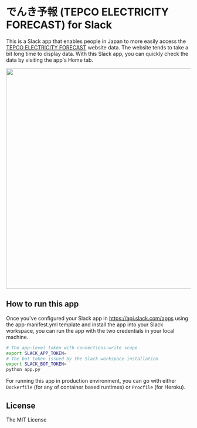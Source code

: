 # でんき予報 (TEPCO ELECTRICITY FORECAST) for Slack

This is a Slack app that enables people in Japan to more easily access the [TEPCO ELECTRICITY FORECAST](https://www.tepco.co.jp/en/forecast/html/index-e.html) website data. The website tends to take a bit long time to display data. With this Slack app, you can quickly check the data by visiting the app's Home tab.

<img width="600" src="https://user-images.githubusercontent.com/19658/175895759-0d62666f-8523-454d-9717-a0a2ef6c93be.png">

## How to run this app

Once you've configured your Slack app in https://api.slack.com/apps using the app-manifest.yml template and install the app into your Slack workspace, you can run the app with the two credentials in your local machine.

```bash
# The app-level token with connections:write scope
export SLACK_APP_TOKEN=
# The bot token issued by the Slack workspace installation
export SLACK_BOT_TOKEN=
python app.py
```

For running this app in production environment, you can go with either `Dockerfile` (for any of container based runtimes) or `Procfile` (for Heroku).

## License

The MIT License